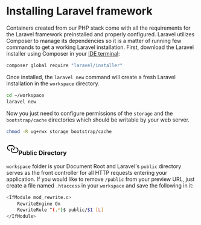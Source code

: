 # Installing Laravel framework

Containers created from our PHP stack come with all the requirements for the Laravel framework preinstalled and properly configured. Laravel utilizes Composer to manage its dependencies so it is a matter of running few commands to get a working Laravel installation.
First, download the Laravel installer using Composer in your [IDE terminal](/editor/introduction/how-to-access):

```sh
composer global require "laravel/installer"
```

Once installed, the `laravel new` command will create a fresh Laravel installation in the `workspace` directory.

```sh
cd ~/workspace
laravel new
```

Now you just need to configure permissions of the `storage` and the `bootstrap/cache` directories which should be writable by your web server.

```sh
chmod -R ug+rwx storage bootstrap/cache
```

### <a name="public-directory" href="#public-directory" class="anchor-link"><img src="/images/anchor.svg" alt="Link anchor" class="anchor-img"></a>Public Directory

`workspace` folder is your Document Root and Laravel's `public` directory serves as the front controller for all HTTP requests entering your application. If you would like to remove `/public` from your preview URL, just create a file named `.htaccess` in your `workspace` and save the following in it:

```sh
<IfModule mod_rewrite.c>
    RewriteEngine On
    RewriteRule ^(.*)$ public/$1 [L]
</IfModule>
```
